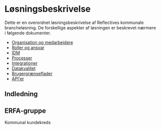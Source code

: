 # Løsningsbeskrivelse

Dette er en overordnet løsningsbeskrivelse af Reflectives kommunale
brancheløsning. De forskellige aspekter af løsningen er beskrevet nærmere i
følgende dokumenter.

- [Organisation og medarbejdere](solutions/loesningsbeskrivelse-organisation-medarbejdere.md)
- [Roller og ansvar](solutions/loesningsbeskrivelse-roller-ansvar.md)
- [IDM](solutions/loesningsbeskrivelse-idm.md)
- [Processer](solutions/loesningsbeskrivelse-processer.md)
- [Integrationer](solutions/loesningsbeskrivelse-integrationer.md)
- [Datakvalitet](solutions/loesningsbeskrivelse-datakvalitet.md)
- [Brugergrænseflader](solutions/loesningsbeskrivelse-brugergraenseflader.md)
- [API'er](solutions/loesningsbeskrivelse-api.md)

## Indledning

## ERFA-gruppe

Kommunal kundekreds
